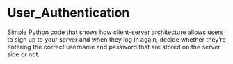 # User_Authentication
Simple Python code that shows how client-server architecture allows users to sign up to your server and when they log in again, decide whether they’re entering the correct username and password that are stored on the server side or not.
